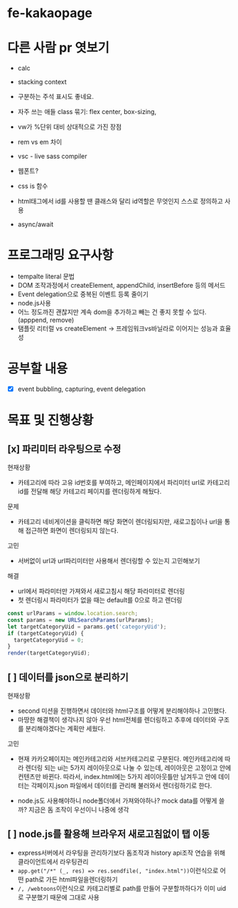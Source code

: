 # fe-kakaopage

# 다른 사람 pr 엿보기

- calc
- stacking context
- 구분하는 주석 표시도 좋네요.
- 자주 쓰는 애들 class 묶기: flex center, box-sizing,
- vw가 %단위 대비 상대적으로 가진 장점
- rem vs em 차이
- vsc - live sass compiler
- 웹폰트?
- css is 함수

- html태그에서 id를 사용할 땐 클래스와 달리 id역할은 무엇인지 스스로 정의하고 사용
- async/await

# 프로그래밍 요구사항

- tempalte literal 문법
- DOM 조작과정에서 createElement, appendChild, insertBefore 등의 메서드
- Event delegation으로 중복된 이벤트 등록 줄이기
- node.js사용
- 어느 정도까진 괜찮지만 계속 dom을 추가하고 빼는 건 좋지 못할 수 있다.(apppend, remove)
- 탬플릿 리터럴 vs createElement -> 프레임워크vs바닐라로 이어지는 성능과 효율성

# 공부할 내용

- [x] event bubbling, capturing, event delegation

# 목표 및 진행상황

## [x] 파리미터 라우팅으로 수정

현재상황

- 카테고리에 따라 고유 id번호를 부여하고, 메인페이지에서 파리미터 url로 카테고리 id를 전달해 해당 카테고리 페이지를 렌더링하게 해뒀다.

문제

- 카테고리 네비게이션을 클릭하면 해당 화면이 렌더링되지만, 새로고침이나 url을 통해 접근하면 화면이 렌더링되지 않는다.

고민

- 서버없이 url과 url파리미터만 사용해서 렌더링할 수 있는지 고민해보기

해결

- url에서 파라미터만 가져와서 새로고침시 해당 파라미터로 렌더링
- 첫 렌더링시 파라미터가 없을 때는 default를 0으로 하고 렌더링

```js
const urlParams = window.location.search;
const params = new URLSearchParams(urlParams);
let targetCategoryUid = params.get('categoryUid');
if (targetCategoryUid) {
  targetCategoryUid = 0;
}
render(targetCategoryUid);
```

## [ ] 데이터를 json으로 분리하기

현재상황

- second 미션을 진행하면서 데이터와 html구조를 어떻게 분리해야하나 고민했다.
- 마땅한 해결책이 생각나지 않아 우선 html전체를 렌더링하고 추후에 데이터와 구조를 분리해야겠다는 계획만 세웠다.

고민

- 현재 카카오페이지는 메인카테고리와 서브카테고리로 구분된다. 메인카테고리에 따라 렌더링 되는 ui는 5가지 레이아웃으로 나눌 수 있는데, 레이아웃은 고정이고 안에 컨텐츠만 바뀐다. 따라서, index.html에는 5가지 레이아웃틀만 남겨두고 안에 데이터는 각페이지.json 파일에서 데이터를 관리해 불러와서 렌더링하기로 한다.

- node.js도 사용해야하니 node폴더에서 가져와야하나? mock data를 어떻게 쓸까? 지금은 돔 조작이 우선이니 나중에 생각

## [ ] node.js를 활용해 브라우저 새로고침없이 탭 이동

- express서버에서 라우팅을 관리하기보다 돔조작과 history api조작 연습을 위해 클라이언트에서 라우팅관리
- `app.get("/*" (_, res) => res.sendfile(, "index.html"))`이런식으로 어떤 path로 가든 html파일을렌더링하기
- `/, /webtoons`이런식으로 카테고리별로 path를 만들어 구분할까하다가 이미 uid로 구분했기 때문에 그대로 사용
